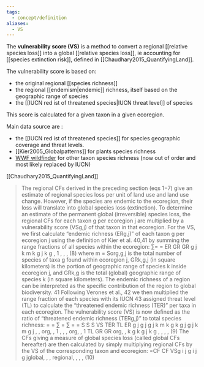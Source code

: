 ```yaml
---
tags:
  - concept/definition
aliases:
  - VS
---
```

The **vulnerability score (VS)** is a method to convert a regional [[relative species loss]] into a global [[relative species loss]], ie accounting for [[species extinction risk]], defined in [[Chaudhary2015_QuantifyingLand]].

The vulnerability score is based on:
- the original regional [[species richness]]
- the regional [[endemism|endemic]] richness, itself based on the geographic range of species
- the [[IUCN red ist of threatened species|IUCN threat level]] of species

This score is calculated for a given taxon in a given ecoregion.

Main data source are :
- the [[IUCN red ist of threatened species]] for species geographic coverage and threat levels.
- [[Kier2005_Globalpatterns]] for plants species richness
- [WWF wildfinder](https://www.worldwildlife.org/pages/wildfinder) for other taxon species richness (now out of order and most likely replaced by IUCN)

[[Chaudhary2015_QuantifyingLand]]
> The regional CFs derived in the preceding section (eqs 1−7) give an estimate of regional species loss per unit of land use and land use change. However, if the species are endemic to the ecoregion, their loss will translate into global species loss (extinction). To determine an estimate of the permanent global (irreversible) species loss, the regional CFs for each taxon g per ecoregion j are multiplied by a vulnerability score (VSg,j) of that taxon in that ecoregion. For the VS, we first calculate “endemic richness (ERg,j)” of each taxon g per ecoregion j using the definition of Kier et al. 40,41 by summing the range fractions of all species within the ecoregion: ∑= = ER GR GR g j k m k g j k g , 1 , , , (8) where m = Sorg,g,j is the total number of species of taxa g found within ecoregion j, GRk,g,j (in square kilometers) is the portion of geographic range of species k inside ecoregion j, and GRk,g is the total (global) geographic range of species k (in square kilometers). The endemic richness of a region can be interpreted as the specific contribution of the region to global biodiversity. 41 Following Verones et al., 42 we then multiplied the range fraction of each species with its IUCN 43 assigned threat level (TL) to calculate the “threatened endemic richness (TER)” per taxa in each ecoregion. The vulnerability score (VS) is now defined as the ratio of “threatened endemic richness (TERg,j)” to total species richness: = = ∑ = ∑ = = S S S VS TER TL ER g j g j g j k m k g k g j g j k m g j , , org, , 1 , , , org, , 1 TL GR GR org, , k g k g j k g , , , , (9) The CFs giving a measure of global species loss (called global CFs hereafter) are then calculated by simply multiplying regional CFs by the VS of the corresponding taxon and ecoregion: =CF CF VSg i j g i j g jglobal, , , regional, , , , (10)